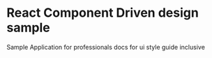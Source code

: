 # React Component Driven design sample 
Sample Application for professionals
docs for ui style guide inclusive
